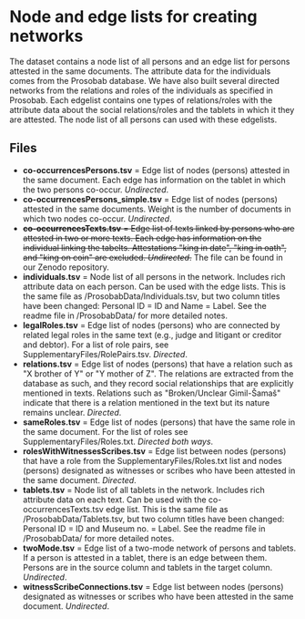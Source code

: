 # Node and edge lists for creating networks

The dataset contains a node list of all persons and an edge list for persons attested in the same documents. The attribute data for the individuals comes from the Prosobab database. We have also built several directed networks from the relations and roles of the individuals as specified in Prosobab. Each edgelist contains one types of relations/roles with the attribute data about the social relations/roles and the tablets in which it they are attested. The node list of all persons can used with these edgelists.

## Files
- **co-occurrencesPersons.tsv** = Edge list of nodes (persons) attested in the same document. Each edge has information on the tablet in which the two persons co-occur. _Undirected_.
- **co-occurrencesPersons_simple.tsv** = Edge list of nodes (persons) attested in the same documents. Weight is the number of documents in which two nodes co-occur. _Undirected_.
- ~~**co-occurrencesTexts.tsv** = Edge list of texts linked by persons who are attested in two or more texts. Each edge has information on the individual linking the tabelts. Attestations "king in date", "king in oath", and "king on coin" are excluded. _Undirected_.~~ The file can be found in our Zenodo repository.
- **individuals.tsv** = Node list of all persons in the network. Includes rich attribute data on each person. Can be used with the edge lists. This is the same file as /ProsobabData/Individuals.tsv, but two column titles have been changed: Personal ID = ID and Name = Label. See the readme file in /ProsobabData/ for more detailed notes.
- **legalRoles.tsv** = Edge list of nodes (persons) who are connected by related legal roles in the same text (e.g., judge and litigant or creditor and debtor). For a list of role pairs, see SupplementaryFiles/RolePairs.tsv. _Directed_.
- **relations.tsv** = Edge list of nodes (persons) that have a relation such as "X brother of Y" or "Y mother of Z". The relations are extracted from the database as such, and they record social relationships that are explicitly mentioned in texts. Relations such as "Broken/Unclear Gimil-Šamaš" indicate that there is a relation mentioned in the text but its nature remains unclear. _Directed_.
- **sameRoles.tsv** = Edge list of nodes (persons) that have the same role in the same document. For the list of roles see SupplementaryFiles/Roles.txt. _Directed both ways_.
- **rolesWithWitnessesScribes.tsv** = Edge list between nodes (persons) that have a role from the SupplementaryFiles/Roles.txt list and nodes (persons) designated as witnesses or scribes who have been attested in the same document. _Directed_.
- **tablets.tsv** = Node list of all tablets in the network. Includes rich attribute data on each text. Can be used with the co-occurrencesTexts.tsv edge list. This is the same file as /ProsobabData/Tablets.tsv, but two column titles have been changed: Personal ID = ID and Museum no. = Label. See the readme file in /ProsobabData/ for more detailed notes.
- **twoMode.tsv** = Edge list of a two-mode network of persons and tablets. If a person is attested in a tablet, there is an edge between them. Persons are in the source column and tablets in the target column. _Undirected_.
- **witnessScribeConnections.tsv** = Edge list between nodes (persons) designated as witnesses or scribes who have been attested in the same document. _Undirected_.
